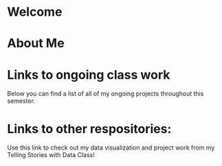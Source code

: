 # Welcome



# About Me

#  Links to ongoing class work
Below you can find a list of all of my ongoing projects throughout this semester. 


# Links to other respositories:
Use this link to check out my data visualization and project work from my Telling Stories with Data Class!

